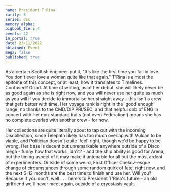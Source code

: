```yaml
---
name: President T'Rina
rarity: 5
series: dsc
memory_alpha:
bigbook_tier: 4
events: 42
in_portal: true
date: 23/11/2022
obtained: Event
mega: false
published: true
---
```


As a certain Scottish engineer put it, "It's like the first time you fall in love. You don't ever love a woman quite like that again." T'Rina is almost the epitome of this concept, or at least, how it translates to Timelines. Confused? Good. At time of writing, as of her debut, she will likely never be as good again as she is right now, and you will never use her quite as much as you will if you decide to immortalise her straight away - this isn't a crew that gets better with time. Her voyage rank is right in the 'good enough' range, no thanks to the CMD/DIP PRI/SEC, and that helpful dob of ENG in concert with her non-standard traits (not even Federation!) means she has no complete overlap with another crew - for now. 

Her collections are quite literally about to tap out with the incoming Discollection, since Telepath likely has too much overlap with Vulcan to be viable, and Politician doesn't quite 'feel' right, though we'd be happy to be wrong. Her base is decent but unremarkable anywhere outside of a Disco mega - funny how that works, idn'it? - and the ship ability is good for Arena, but the timing aspect of it may make it untenable for all but the most ardent of experimenters. Outside of some weird, First Officer Chekov-esque change of circumstances through some random quirk of fate, right now, and the next 6-12 months are the best time to finish and use her. Will you? Because if you don't, well . . . here's to President T'Rina's future - an old girlfriend we'll never meet again, outside of a cryostasis vault.

